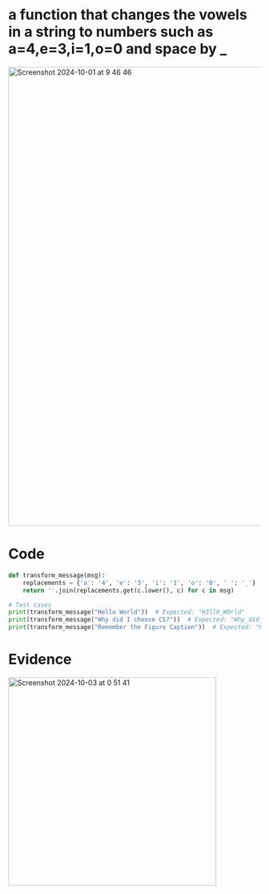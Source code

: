# a function that changes the vowels in a string to numbers such as a=4,e=3,i=1,o=0 and space by _



<img width="914" alt="Screenshot 2024-10-01 at 9 46 46" src="https://github.com/user-attachments/assets/104d435d-2d9d-4013-85aa-9e04c2e70fee">

# Code
```.py
def transform_message(msg):
    replacements = {'a': '4', 'e': '3', 'i': '1', 'o': '0', ' ': '_'}
    return ''.join(replacements.get(c.lower(), c) for c in msg)

# Test cases
print(transform_message("Hello World"))  # Expected: "H3ll0_W0rld"
print(transform_message("Why did I choose CS?"))  # Expected: "Why_d1d_1_ch00s3_CS?"
print(transform_message("Remember the Figure Caption"))  # Expected: "R3m3mb3r_th3_F1gur3_C4pt10n"

```


# Evidence
<img width="415" alt="Screenshot 2024-10-03 at 0 51 41" src="https://github.com/user-attachments/assets/cd1fedc3-8439-4574-af6a-c3eba5efb363">
